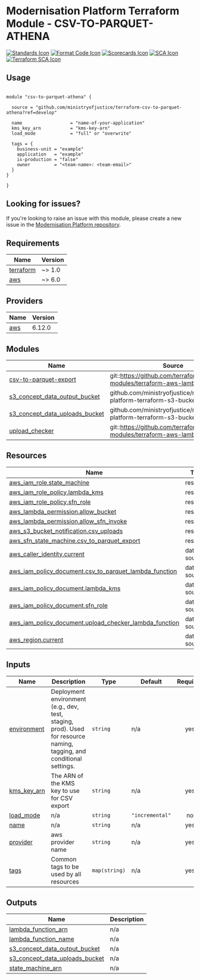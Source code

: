 # Modernisation Platform Terraform Module - CSV-TO-PARQUET-ATHENA

[![Standards Icon]][Standards Link] [![Format Code Icon]][Format Code Link] [![Scorecards Icon]][Scorecards Link] [![SCA Icon]][SCA Link] [![Terraform SCA Icon]][Terraform SCA Link]

## Usage

```hcl

module "csv-to-parquet-athena" {

  source = "github.com/ministryofjustice/terraform-csv-to-parquet-athena?ref=develop"

  name                  = "name-of-your-application"
  kms_key_arn           = "kms-key-arn"
  load_mode             = "full" or "overwrite"

  tags = {
    business-unit = "example"
    application   = "example"
    is-production = "false"
    owner         = "<team-name>: <team-email>"
  }
}

}

```

<!--- BEGIN_TF_DOCS --->

<!--- END_TF_DOCS --->

## Looking for issues?

If you're looking to raise an issue with this module, please create a new issue in the [Modernisation Platform repository](https://github.com/ministryofjustice/modernisation-platform/issues).

<!-- BEGIN_TF_DOCS -->
## Requirements

| Name | Version |
|------|---------|
| <a name="requirement_terraform"></a> [terraform](#requirement\_terraform) | ~> 1.0 |
| <a name="requirement_aws"></a> [aws](#requirement\_aws) | ~> 6.0 |

## Providers

| Name | Version |
|------|---------|
| <a name="provider_aws"></a> [aws](#provider\_aws) | 6.12.0 |

## Modules

| Name | Source | Version |
|------|--------|---------|
| <a name="module_csv-to-parquet-export"></a> [csv-to-parquet-export](#module\_csv-to-parquet-export) | git::https://github.com/terraform-aws-modules/terraform-aws-lambda | v8.1.0 |
| <a name="module_s3_concept_data_output_bucket"></a> [s3\_concept\_data\_output\_bucket](#module\_s3\_concept\_data\_output\_bucket) | github.com/ministryofjustice/modernisation-platform-terraform-s3-bucket | v9.0.0 |
| <a name="module_s3_concept_data_uploads_bucket"></a> [s3\_concept\_data\_uploads\_bucket](#module\_s3\_concept\_data\_uploads\_bucket) | github.com/ministryofjustice/modernisation-platform-terraform-s3-bucket | v9.0.0 |
| <a name="module_upload_checker"></a> [upload\_checker](#module\_upload\_checker) | git::https://github.com/terraform-aws-modules/terraform-aws-lambda | v8.1.0 |

## Resources

| Name | Type |
|------|------|
| [aws_iam_role.state_machine](https://registry.terraform.io/providers/hashicorp/aws/latest/docs/resources/iam_role) | resource |
| [aws_iam_role_policy.lambda_kms](https://registry.terraform.io/providers/hashicorp/aws/latest/docs/resources/iam_role_policy) | resource |
| [aws_iam_role_policy.sfn_role](https://registry.terraform.io/providers/hashicorp/aws/latest/docs/resources/iam_role_policy) | resource |
| [aws_lambda_permission.allow_bucket](https://registry.terraform.io/providers/hashicorp/aws/latest/docs/resources/lambda_permission) | resource |
| [aws_lambda_permission.allow_sfn_invoke](https://registry.terraform.io/providers/hashicorp/aws/latest/docs/resources/lambda_permission) | resource |
| [aws_s3_bucket_notification.csv_uploads](https://registry.terraform.io/providers/hashicorp/aws/latest/docs/resources/s3_bucket_notification) | resource |
| [aws_sfn_state_machine.csv_to_parquet_export](https://registry.terraform.io/providers/hashicorp/aws/latest/docs/resources/sfn_state_machine) | resource |
| [aws_caller_identity.current](https://registry.terraform.io/providers/hashicorp/aws/latest/docs/data-sources/caller_identity) | data source |
| [aws_iam_policy_document.csv_to_parquet_lambda_function](https://registry.terraform.io/providers/hashicorp/aws/latest/docs/data-sources/iam_policy_document) | data source |
| [aws_iam_policy_document.lambda_kms](https://registry.terraform.io/providers/hashicorp/aws/latest/docs/data-sources/iam_policy_document) | data source |
| [aws_iam_policy_document.sfn_role](https://registry.terraform.io/providers/hashicorp/aws/latest/docs/data-sources/iam_policy_document) | data source |
| [aws_iam_policy_document.upload_checker_lambda_function](https://registry.terraform.io/providers/hashicorp/aws/latest/docs/data-sources/iam_policy_document) | data source |
| [aws_region.current](https://registry.terraform.io/providers/hashicorp/aws/latest/docs/data-sources/region) | data source |

## Inputs

| Name | Description | Type | Default | Required |
|------|-------------|------|---------|:--------:|
| <a name="input_environment"></a> [environment](#input\_environment) | Deployment environment (e.g., dev, test, staging, prod). Used for resource naming, tagging, and conditional settings. | `string` | n/a | yes |
| <a name="input_kms_key_arn"></a> [kms\_key\_arn](#input\_kms\_key\_arn) | The ARN of the KMS key to use for CSV export | `string` | n/a | yes |
| <a name="input_load_mode"></a> [load\_mode](#input\_load\_mode) | n/a | `string` | `"incremental"` | no |
| <a name="input_name"></a> [name](#input\_name) | n/a | `string` | n/a | yes |
| <a name="input_provider"></a> [provider](#input\_provider) | aws provider name | `string` | n/a | yes |
| <a name="input_tags"></a> [tags](#input\_tags) | Common tags to be used by all resources | `map(string)` | n/a | yes |

## Outputs

| Name | Description |
|------|-------------|
| <a name="output_lambda_function_arn"></a> [lambda\_function\_arn](#output\_lambda\_function\_arn) | n/a |
| <a name="output_lambda_function_name"></a> [lambda\_function\_name](#output\_lambda\_function\_name) | n/a |
| <a name="output_s3_concept_data_output_bucket"></a> [s3\_concept\_data\_output\_bucket](#output\_s3\_concept\_data\_output\_bucket) | n/a |
| <a name="output_s3_concept_data_uploads_bucket"></a> [s3\_concept\_data\_uploads\_bucket](#output\_s3\_concept\_data\_uploads\_bucket) | n/a |
| <a name="output_state_machine_arn"></a> [state\_machine\_arn](#output\_state\_machine\_arn) | n/a |
<!-- END_TF_DOCS -->

[Standards Link]: https://github-community.service.justice.gov.uk/repository-standards/modernisation-platform-terraform-module-template "Repo standards badge."
[Standards Icon]: https://github-community.service.justice.gov.uk/repository-standards/api/modernisation-platform-terraform-module-template/badge
[Format Code Icon]: https://img.shields.io/github/actions/workflow/status/ministryofjustice/modernisation-platform-terraform-module-template/format-code.yml?labelColor=231f20&style=for-the-badge&label=Formate%20Code
[Format Code Link]: https://github.com/ministryofjustice/modernisation-platform-terraform-module-template/actions/workflows/format-code.yml
[Scorecards Icon]: https://img.shields.io/github/actions/workflow/status/ministryofjustice/modernisation-platform-terraform-module-template/scorecards.yml?branch=main&labelColor=231f20&style=for-the-badge&label=Scorecards
[Scorecards Link]: https://github.com/ministryofjustice/modernisation-platform-terraform-module-template/actions/workflows/scorecards.yml
[SCA Icon]: https://img.shields.io/github/actions/workflow/status/ministryofjustice/modernisation-platform-terraform-module-template/code-scanning.yml?branch=main&labelColor=231f20&style=for-the-badge&label=Secure%20Code%20Analysis
[SCA Link]: https://github.com/ministryofjustice/modernisation-platform-terraform-module-template/actions/workflows/code-scanning.yml
[Terraform SCA Icon]: https://img.shields.io/github/actions/workflow/status/ministryofjustice/modernisation-platform-terraform-module-template/code-scanning.yml?branch=main&labelColor=231f20&style=for-the-badge&label=Terraform%20Static%20Code%20Analysis
[Terraform SCA Link]: https://github.com/ministryofjustice/modernisation-platform-terraform-module-template/actions/workflows/terraform-static-analysis.yml
